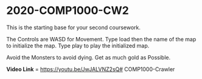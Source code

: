 # 2020-COMP1000-CW2

This is the starting base for your second coursework. 

The Controls are WASD for Movement.
Type load then the name of the map to initialize the map.
Type play to play the initialized map.

Avoid the Monsters to avoid dying. 
Get as much gold as Possible.

**Video Link** = https://youtu.be/JwJALVNZ2sQ#   C O M P 1 0 0 0 - C r a w l e r  
 